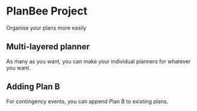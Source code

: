 # PlanBee Project

Organise your plans more easily

## Multi-layered planner
As many as you want, you can make your individual planners for whatever you want.

## Adding Plan B
For contingency events, you can append Plan B to existing plans.
